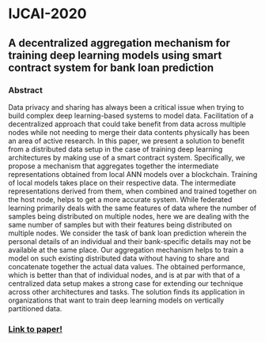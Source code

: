 # IJCAI-2020
## A decentralized aggregation mechanism for training deep learning models using smart contract system for bank loan prediction
### Abstract
Data privacy and sharing has always been a critical issue when trying to build complex deep learning-based systems to model data. Facilitation of a decentralized approach that could take benefit from data across multiple nodes while not needing to merge their data contents physically has been an area of active research. In this paper, we present a solution to benefit from a distributed data setup in the case of training deep learning architectures by making use of a smart contract system. Specifically, we propose a mechanism that aggregates together the intermediate representations obtained from local ANN models over a blockchain. Training of local models takes place on their respective data. The intermediate representations derived from them, when combined and trained together on the host node, helps to get a more accurate system. While federated learning primarily deals with the same features of data where the number of samples being distributed on multiple nodes, here we are dealing with the same number of samples but with their features being distributed on multiple nodes. We consider the task of bank loan prediction wherein the personal details of an individual and their bank-specific details may not be available at the same place. Our aggregation mechanism helps to train a model on such existing distributed data without having to share and concatenate together the actual data values. The obtained performance, which is better than that of individual nodes, and is at par with that of a centralized data setup makes a strong case for extending our technique across other architectures and tasks. The solution finds its application in organizations that want to train deep learning models on vertically partitioned data.
### [Link to paper!](https://arxiv.org/abs/2011.10981)
